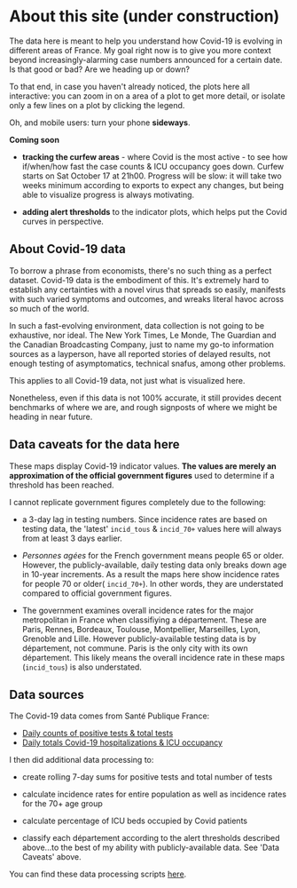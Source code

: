 # About this site (under construction)

The data here is meant to help you understand how Covid-19 is evolving in different areas of France. My goal right now is to give you more context beyond increasingly-alarming case numbers announced for a certain date. Is that good or bad? Are we heading up or down?

To that end, in case you haven't already noticed, the plots here all interactive: you can zoom in on a area of a plot to get more detail, or isolate only a few lines on a plot by clicking the legend. 

Oh, and mobile users: turn your phone **sideways**.

**Coming soon**

* **tracking the curfew areas** - where Covid is the most active - to see how if/when/how fast the case counts & ICU occupancy goes down. Curfew starts on Sat October 17 at 21h00. Progress will be slow: it will take two weeks minimum according to exports to expect any changes, but being able to visualize progress is always motivating.

* **adding alert thresholds** to the indicator plots, which helps put the Covid curves in perspective.

## About Covid-19 data

To borrow a phrase from economists, there's no such thing as a perfect dataset. Covid-19 data is the embodiment of this. It's extremely hard to establish any certainties with a novel virus that spreads so easily, manifests with such varied symptoms and outcomes, and wreaks literal havoc across so much of the world.

In such a fast-evolving environment, data collection is not going to be exhaustive, nor ideal. The New York Times, Le Monde, The Guardian and the Canadian Broadcasting Company, just to name my go-to information sources as a layperson, have all reported stories of delayed results, not enough testing of asymptomatics, technical snafus, among other problems. 

This applies to all Covid-19 data, not just what is visualized here. 

Nonetheless, even if this data is not 100% accurate, it still provides decent benchmarks of where we are, and rough signposts of where we might be heading in near future. 

## Data caveats for the data here

These maps display Covid-19 indicator values. **The values are merely an approximation of the official government figures** used to determine if a threshold has been reached.

I cannot replicate government figures completely due to the following:

* a 3-day lag in testing numbers. Since incidence rates are based on testing data, the 'latest' `incid_tous` & `incid_70+` values here will always from at least 3 days earlier.


* _Personnes agées_ for the French government means people 65 or older. However, the publicly-available, daily testing data only breaks down age in 10-year increments. As a result the maps here show incidence rates for people 70 or older( `incid_70+`). In other words, they are understated compared to official government figures.


* The government examines overall incidence rates for the major metropolitan in France when classifiying a département. These are Paris, Rennes, Bordeaux, Toulouse, Montpellier, Marseilles, Lyon, Grenoble and Lille. However publicly-available testing data is by département, not commune. Paris is the only city with its own département. This likely means the overall incidence rate in these maps (`incid_tous`) is also understated.

## Data sources

The Covid-19 data comes from Santé Publique France:

* [Daily counts of positive tests & total tests](https://www.data.gouv.fr/fr/datasets/donnees-relatives-aux-resultats-des-tests-virologiques-covid-19/)
* [Daily totals Covid-19 hospitalizations & ICU occupancy](https://www.data.gouv.fr/en/datasets/donnees-hospitalieres-relatives-a-lepidemie-de-covid-19/)

I then did additional data processing to:

* create rolling 7-day sums for positive tests and total number of tests

* calculate incidence rates for entire population as well as incidence rates for the 70+ age group

* calculate percentage of ICU beds occupied by Covid patients

* classify each département according to the alert thresholds described above...to the best of my ability with publicly-available data. See 'Data Caveats' above.

You can find these data processing scripts [here](https://github.com/limegimlet/covid19/tree/master).
